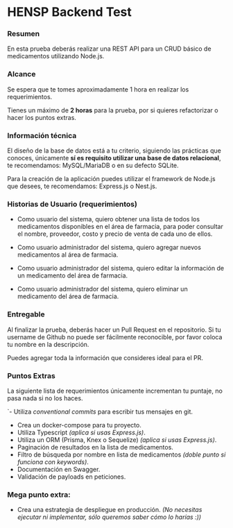 # HENSP Backend Test

### Resumen

En esta prueba deberás realizar una REST API para un CRUD básico de medicamentos utilizando Node.js.

### Alcance

Se espera que te tomes aproximadamente 1 hora en realizar los requerimientos.

Tienes un máximo de **2 horas** para la prueba, por si quieres refactorizar o hacer los puntos extras.

### Información técnica

El diseño de la base de datos está a tu criterio, siguiendo las prácticas que conoces, únicamente **sí es requisito utilizar una base de datos relacional**, te recomendamos: MySQL/MariaDB o en su defecto SQLite.

Para la creación de la aplicación puedes utilizar el framework de Node.js que desees, te recomendamos: Express.js o Nest.js.

### Historias de Usuario (requerimientos)

- Como usuario del sistema, quiero obtener una lista de todos los medicamentos disponibles en el área de farmacia, para poder consultar el nombre, proveedor, costo y precio de venta de cada uno de ellos.

- Como usuario administrador del sistema, quiero agregar nuevos medicamentos al área de farmacia.

- Como usuario administrador del sistema, quiero editar la información de un medicamento del área de farmacia.

- Como usuario administrador del sistema, quiero eliminar un medicamento del área de farmacia.

### Entregable

Al finalizar la prueba, deberás hacer un Pull Request en el repositorio. Si tu username de Github no puede ser fácilmente reconocible, por favor coloca tu nombre en la descripción. 

Puedes agregar toda la información que consideres ideal para el PR.


### Puntos Extras

La siguiente lista de requerimientos únicamente incrementan tu puntaje, no pasa nada si no los haces.

`- Utiliza _conventional commits_ para escribir tus mensajes en git.
- Crea un docker-compose para tu proyecto.
- Utiliza Typescript _(aplica si usas Express.js)_.
- Utiliza un ORM (Prisma, Knex o Sequelize) _(aplica si usas Express.js)_.
- Paginación de resultados en la lista de medicamentos.
- Filtro de búsqueda por nombre en lista de medicamentos _(doble punto si funciona con keywords)_.
- Documentación en Swagger.
- Validación de payloads en peticiones.

### Mega punto extra:
- Crea una estrategia de despliegue en producción. _(No necesitas ejecutar ni implementar, sólo queremos saber cómo lo harías :))_
